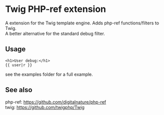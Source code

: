 # Twig PHP-ref extension

A extension for the Twig template engine. Adds php-ref functions/filters to Twig.  
A better alternative for the standard debug filter.

## Usage

```twig
<h1>User debug:</h1>
{{ user|r }}
```

see the examples folder for a full example.

## See also

php-ref: https://github.com/digitalnature/php-ref  
twig: https://github.com/twigphp/Twig